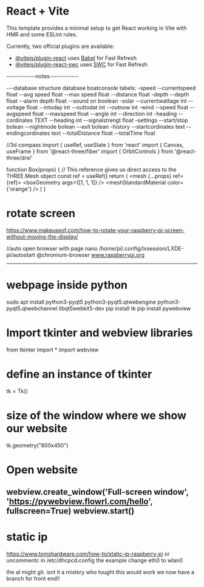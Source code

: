 # React + Vite

This template provides a minimal setup to get React working in Vite with HMR and some ESLint rules.

Currently, two official plugins are available:

- [@vitejs/plugin-react](https://github.com/vitejs/vite-plugin-react/blob/main/packages/plugin-react/README.md) uses [Babel](https://babeljs.io/) for Fast Refresh
- [@vitejs/plugin-react-swc](https://github.com/vitejs/vite-plugin-react-swc) uses [SWC](https://swc.rs/) for Fast Refresh


------------notes------------

---database structure
database boatconsole
tabels:
-speed
--currentspeed float
--avg speed float
--max speed float
--distance float
-depth
--depth float
--alarm depth float
--sound on boolean
-solar
--currentwattage int
--voltage float
--intoday int
--outtodat int
--outnow int
-wind
--speed float
--avgspeed float
--maxspeed float
--angle int
--direction int
-heading
--cordinates TEXT
--heading int
--signalstrengt float
-settings
--start/stop bolean
--nightmode bolean
--exit bolean
-history
--startcordinates text
--endingcordinates text
--totalDistance float
--totalTime float


//3d compass
import { useRef, useState } from 'react'
import { Canvas, useFrame } from '@react-three/fiber'
import { OrbitControls } from '@react-three/drei'

function Box(props) {
        // This reference gives us direct access to the THREE.Mesh object
        const ref = useRef()
        return (
          <mesh
            {...props}
            ref={ref}>
            <boxGeometry args={[1, 1, 1]} />
            <meshStandardMaterial color={'orange'} />
          </mesh>
        )
      }

<Canvas>
    <ambientLight intensity={Math.PI / 2} />
    <Box position={[0, 0, 0]} />
    <OrbitControls />
</Canvas>



# rotate screen
https://www.makeuseof.com/how-to-rotate-your-raspberry-pi-screen-without-moving-the-display/

//auto open browser with page
nano /home/pi/.config/lxsession/LXDE-pi/autostart
@chromium-browser www.raspberrypi.org

----------------------------
# webpage inside python
sudo apt install python3-pyqt5 python3-pyqt5.qtwebengine python3-pyqt5.qtwebchannel libqt5webkit5-dev
pip install tk
pip install pywebview

# Import tkinter and webview libraries 
from tkinter import *
import webview 
  
# define an instance of tkinter 
tk = Tk() 

#  size of the window where we show our website 
tk.geometry("800x450") 

# Open website 
webview.create_window('Full-screen window', 'https://pywebview.flowrl.com/hello', fullscreen=True)
webview.start() 
-------------------------------

# static ip 
https://www.tomshardware.com/how-to/static-ip-raspberry-pi
or uncommentc in /etc/dhcpcd.config the example change eth0 to wlan0

the al might git. isnt it a mistery
who tought this would work we now have a branch for front end!!
